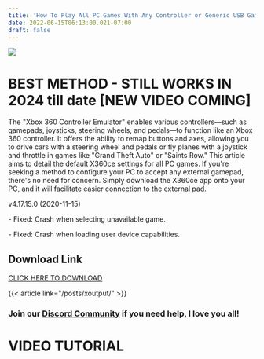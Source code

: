 ```yaml
---
title: 'How To Play All PC Games With Any Controller or Generic USB Gamepad [X360CE]|'
date: 2022-06-15T06:13:00.021-07:00
draft: false
---
```


[![](https://blogger.googleusercontent.com/img/b/R29vZ2xl/AVvXsEhcT_B6coPtn-z3_JgoJ3mUSSouf9lOIYrJw8zuHG3PlnnytZdmtEJcClJrA8MncSTnW7bYW1ergfF4Jzz542idyvKG4CnA7SFNqMinV-SQ6I3PmxyoaKunz7qaYkR2qdceRW0nwuBdsSPIjIlOKo6-ETo7mo3WnSBP93w2uOrGkictQlVLKcq_wfsz76U/w640-h360/New%20x360ce%20Video.jpg)](https://blogger.googleusercontent.com/img/b/R29vZ2xl/AVvXsEhcT_B6coPtn-z3_JgoJ3mUSSouf9lOIYrJw8zuHG3PlnnytZdmtEJcClJrA8MncSTnW7bYW1ergfF4Jzz542idyvKG4CnA7SFNqMinV-SQ6I3PmxyoaKunz7qaYkR2qdceRW0nwuBdsSPIjIlOKo6-ETo7mo3WnSBP93w2uOrGkictQlVLKcq_wfsz76U/s1920/New%20x360ce%20Video.jpg)

  

BEST METHOD - STILL WORKS IN 2024 till date \[NEW VIDEO COMING\]
================================================================

The "Xbox 360 Controller Emulator" enables various controllers—such as gamepads, joysticks, steering wheels, and pedals—to function like an Xbox 360 controller. It offers the ability to remap buttons and axes, allowing you to drive cars with a steering wheel and pedals or fly planes with a joystick and throttle in games like "Grand Theft Auto" or "Saints Row." This article aims to detail the default X360ce settings for all PC games. If you're seeking a method to configure your PC to accept any external gamepad, there's no need for concern. Simply download the X360ce app onto your PC, and it will facilitate easier connection to the external pad.

v4.17.15.0 (2020-11-15)

\- Fixed: Crash when selecting unavailable game.

\- Fixed: Crash when loading user device capabilities.

  

Download Link
-------------


[CLICK HERE TO DOWNLOAD](https://www.x360ce.com/)

  
{{< article link="/posts/xoutput/" >}}

  

### Join our [Discord Community](https://discord.com/invite/3Ypxd223fk) if you need help, I love you all!

**VIDEO TUTORIAL**
==================